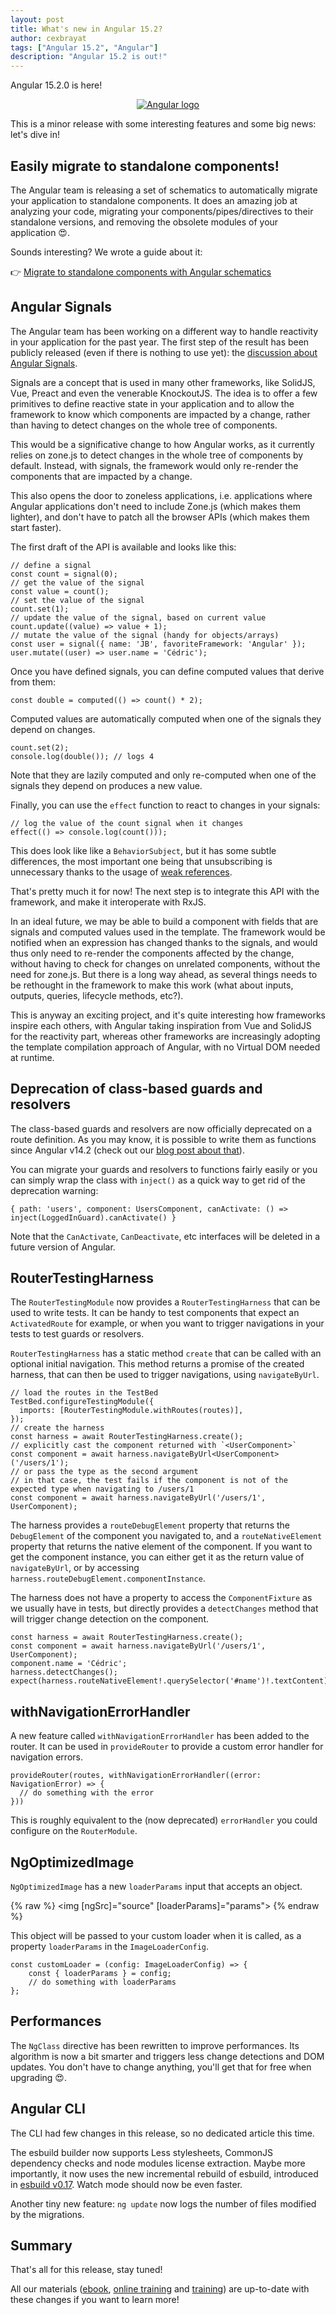 ```yaml
---
layout: post
title: What's new in Angular 15.2?
author: cexbrayat
tags: ["Angular 15.2", "Angular"]
description: "Angular 15.2 is out!"
---
```


Angular&nbsp;15.2.0 is here!

<p style="text-align: center;">
  <a href="https://github.com/angular/angular/releases/tag/15.2.0">
    <img class="rounded img-fluid" style="max-width: 100%" src="/assets/images/angular.png" alt="Angular logo" />
  </a>
</p>

This is a minor release with some interesting features and some big news: let's dive in!

## Easily migrate to standalone components!

The Angular team is releasing a set of schematics to automatically migrate your application
to standalone components. It does an amazing job at analyzing your code,
migrating your components/pipes/directives to their standalone versions,
and removing the obsolete modules of your application 😍.

Sounds interesting? We wrote a guide about it:

👉 [Migrate to standalone components with Angular schematics](/2023/02/21/migrate-an-angular-application-to-standalone/)

## Angular Signals

The Angular team has been working on a different way to handle reactivity in your application for the past year.
The first step of the result has been publicly released (even if there is nothing to use yet):
the [discussion about Angular Signals](https://github.com/angular/angular/discussions/49090).

Signals are a concept that is used in many other frameworks, like SolidJS, Vue, Preact and even the venerable KnockoutJS.
The idea is to offer a few primitives to define reactive state in your application
and to allow the framework to know which components are impacted by a change, rather than having to detect changes on the whole tree of components.

This would be a significative change to how Angular works, as it currently relies on zone.js to detect changes in the whole tree of components by default.
Instead, with signals, the framework would only re-render the components that are impacted by a change.

This also opens the door to zoneless applications, i.e. applications where Angular applications don't need to include Zone.js (which makes them lighter), and don't have to patch all the browser APIs (which makes them start faster).

The first draft of the API is available and looks like this:

    // define a signal
    const count = signal(0);
    // get the value of the signal
    const value = count();
    // set the value of the signal
    count.set(1);
    // update the value of the signal, based on current value
    count.update((value) => value + 1);
    // mutate the value of the signal (handy for objects/arrays)
    const user = signal({ name: 'JB', favoriteFramework: 'Angular' });
    user.mutate((user) => user.name = 'Cédric');

Once you have defined signals, you can define computed values that derive from them:

    const double = computed(() => count() * 2);

Computed values are automatically computed when one of the signals they depend on changes.

    count.set(2);
    console.log(double()); // logs 4

Note that they are lazily computed and only re-computed
when one of the signals they depend on produces a new value.

Finally, you can use the `effect` function to react to changes in your signals:

    // log the value of the count signal when it changes
    effect(() => console.log(count()));

This does look like like a `BehaviorSubject`, but it has some subtle differences, the most important one being that unsubscribing is unnecessary thanks to the usage of 
[weak references](https://developer.mozilla.org/en-US/docs/Web/JavaScript/Reference/Global_Objects/WeakRef).

That's pretty much it for now!
The next step is to integrate this API with the framework,
and make it interoperate with RxJS.

In an ideal future,
we may be able to build a component with fields that are signals and computed values used in the template.
The framework would be notified when an expression has changed thanks to the signals, and would thus only need to re-render the components affected by the change, without having to check for changes on unrelated components, without the need for zone.js.
But there is a long way ahead, as several things needs to be rethought in the framework to make this work
(what about inputs, outputs, queries, lifecycle methods, etc?).

This is anyway an exciting project, and it's quite interesting how frameworks inspire each others,
with Angular taking inspiration from Vue and SolidJS for the reactivity part,
whereas other frameworks are increasingly adopting the template compilation approach of Angular,
with no Virtual DOM needed at runtime.

## Deprecation of class-based guards and resolvers

The class-based guards and resolvers are now officially deprecated on a route definition.
As you may know, it is possible to write them as functions since Angular&nbsp;v14.2 
(check out our [blog post about that](/2022/08/26/what-is-new-angular-14.2/)).

You can migrate your guards and resolvers to functions fairly easily
or you can simply wrap the class with `inject()` as a quick way to get rid of the deprecation warning:

    { path: 'users', component: UsersComponent, canActivate: () => inject(LoggedInGuard).canActivate() }

Note that the `CanActivate`, `CanDeactivate`, etc interfaces will be deleted in a future version of Angular.

## RouterTestingHarness

The `RouterTestingModule` now provides a `RouterTestingHarness`
that can be used to write tests.
It can be handy to test components that expect an `ActivatedRoute` for example,
or when you want to trigger navigations in your tests to test guards or resolvers.

`RouterTestingHarness` has a static method `create` that can be called with an optional initial navigation.
This method returns a promise of the created harness, that can then be used to trigger navigations,
using `navigateByUrl`.

    // load the routes in the TestBed
    TestBed.configureTestingModule({
      imports: [RouterTestingModule.withRoutes(routes)],
    });
    // create the harness
    const harness = await RouterTestingHarness.create();
    // explicitly cast the component returned with `<UserComponent>`
    const component = await harness.navigateByUrl<UserComponent>('/users/1');
    // or pass the type as the second argument
    // in that case, the test fails if the component is not of the expected type when navigating to /users/1
    const component = await harness.navigateByUrl('/users/1', UserComponent);
    
The harness provides a `routeDebugElement` property that returns the `DebugElement` of the component
you navigated to, and a `routeNativeElement` property that returns the native element of the component.
If you want to get the component instance, you can either get it as the return value of `navigateByUrl`,
or by accessing `harness.routeDebugElement.componentInstance`.

The harness does not have a property to access the `ComponentFixture` as we usually have in tests,
but directly provides a `detectChanges` method that will trigger change detection on the component.

    const harness = await RouterTestingHarness.create();
    const component = await harness.navigateByUrl('/users/1', UserComponent);
    component.name = 'Cédric';
    harness.detectChanges();
    expect(harness.routeNativeElement!.querySelector('#name')!.textContent).toBe('Cédric');
    

## withNavigationErrorHandler

A new feature called `withNavigationErrorHandler` has been added to the router.
It can be used in `provideRouter` to provide a custom error handler for navigation errors.

    provideRouter(routes, withNavigationErrorHandler((error: NavigationError) => {
      // do something with the error
    }))

This is roughly equivalent to the (now deprecated) `errorHandler` you could configure on the `RouterModule`.

## NgOptimizedImage

`NgOptimizedImage` has a new `loaderParams` input that accepts an object.

{% raw %}
    <!-- params = { isBlackAndWhite: true } for example -->
    <img [ngSrc]="source" [loaderParams]="params"></img>
{% endraw %}

This object will be passed to your custom loader when it is called,
as a property `loaderParams` in the `ImageLoaderConfig`.

    const customLoader = (config: ImageLoaderConfig) => {
        const { loaderParams } = config;
        // do something with loaderParams        
    };

## Performances

The `NgClass` directive has been rewritten to improve performances.
Its algorithm is now a bit smarter and triggers less change detections and DOM updates.
You don't have to change anything, you'll get that for free when upgrading 😍.

## Angular CLI

The CLI had few changes in this release, so no dedicated article this time.

The esbuild builder now supports Less stylesheets, CommonJS dependency checks and node modules license extraction. Maybe more importantly, it now uses the new incremental rebuild of esbuild,
introduced in [esbuild v0.17](https://github.com/evanw/esbuild/releases/tag/v0.17.0).
Watch mode should now be even faster.

Another tiny new feature: `ng update` now logs the number of files modified by the migrations.

## Summary

That's all for this release, stay tuned!

All our materials ([ebook](https://books.ninja-squad.com/angular), [online training](https://angular-exercises.ninja-squad.com/) and [training](https://ninja-squad.com/training/angular)) are up-to-date with these changes if you want to learn more!
